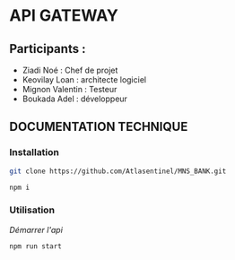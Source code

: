 # API GATEWAY

## Participants :
- Ziadi Noé : Chef de projet
- Keovilay Loan : architecte logiciel
- Mignon Valentin : Testeur
- Boukada Adel : développeur

## DOCUMENTATION TECHNIQUE

### Installation
```bash
git clone https://github.com/Atlasentinel/MNS_BANK.git
```
```bash
npm i
```

### Utilisation

*Démarrer l'api*
```bash
npm run start
```